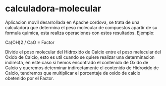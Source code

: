 # calculadora-molecular 
Aplicacion movil desarrollada en Apache cordova, se trata de una calculadora que determina el peso molecular
de compuestos apartir de su formula quimica, esta realiza operaciones con estos resultados. Ejemplo:

Ca(OH)2 / CaO = Factor

Divide el poso molecular del Hidroxido de Calcio entre el peso melecular del Oxido de Calcio, esto es util cuando
se quiere realizar una determinacion indirecta, en este caso si hemos encontrado el contenido de Oxido de Calcio 
y queremos determinar indirectamente el contenido de Hidroxido de Calcio, tendremos que multiplicar el porcentaje de
oxido de calcio obetenido por el Factor.
